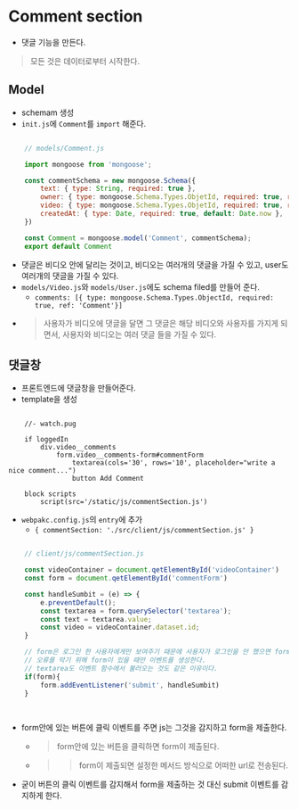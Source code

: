 # Comment section
-  댓글 기능을 만든다.

>  모든 것은 데이터로부터 시작한다.

## Model
- schemam 생성
- `init.js`에 `Comment`를 `import` 해준다.
```js

    // models/Comment.js

    import mongoose from 'mongoose';

    const commentSchema = new mongoose.Schema({
        text: { type: String, required: true },
        owner: { type: mongoose.Schema.Types.ObjetId, required: true, ref:'User' },
        video: { type: mongoose.Schema.Types.ObjetId, required: true, ref:'Video' },
        createdAt: { type: Date, required: true, default: Date.now },
    })

    const Comment = mongoose.model('Comment', commentSchema);
    export default Comment

```
- 댓글은 비디오 안에 달리는 것이고, 비디오는 여러개의 댓글을 가질 수 있고, user도 여러개의 댓글을 가질 수 있다.
- `models/Video.js`와 `models/User.js`에도 schema filed를 만들어 준다.
  - `comments: [{ type: mongoose.Schema.Types.ObjectId, required: true, ref: 'Comment'}]`
- > 사용자가 비디오에 댓글을 달면 그 댓글은 해당 비디오와 사용자를 가지게 되면서, 사용자와 비디오는 여러 댓글 들을 가질 수 있다.

## 댓글창
- 프론트엔드에 댓글창을 만들어준다.
- template을 생성
```pug

    //- watch.pug

    if loggedIn
        div.video__comments
            form.video__comments-form#commentForm
                textarea(cols='30', rows='10', placeholder="write a nice comment...")
                button Add Comment
    
    block scripts
        script(src='/static/js/commentSection.js')

```
- `webpakc.config.js`의 `entry`에 추가
  - `{ commentSection: './src/client/js/commentSection.js' }`
```js

    // client/js/commentSection.js

    const videoContainer = document.qetElementById('videoContainer')
    const form = document.qetElementById('commentForm')

    const handleSumbit = (e) => {
        e.preventDefault();
        const textarea = form.querySelector('textarea');
        const text = textarea.value;
        const video = videoContainer.dataset.id;
    }

    // form은 로그인 한 사용자에게만 보여주기 때문에 사용자가 로그인을 안 했으면 form이 null이 되어서 오류가 난다.
    // 오류를 막기 위해 form이 있을 때만 이벤트를 생성한다.
    // textarea도 이벤트 함수에서 불러오는 것도 같은 이유이다.
    if(form){
        form.addEventListener('submit', handleSumbit)
    }

    
```
- form안에 있는 버튼에 클릭 이벤트를 주면 js는 그것을 감지하고 form을 제출한다.
  - > form안에 있는 버튼을 클릭하면 form이 제출된다.
  - >   > form이 제출되면 설정한 메서드 방식으로 어떠한 url로 전송된다.
- 굳이 버튼의 클릭 이벤트를 감지해서 form을 제출하는 것 대신 submit 이벤트를 감지하게 한다.